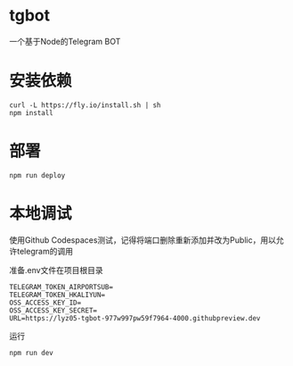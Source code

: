 # tgbot
一个基于Node的Telegram BOT

# 安装依赖
```
curl -L https://fly.io/install.sh | sh
npm install
```

# 部署
```
npm run deploy
```

# 本地调试
使用Github Codespaces测试，记得将端口删除重新添加并改为Public，用以允许telegram的调用

准备.env文件在项目根目录
```
TELEGRAM_TOKEN_AIRPORTSUB=
TELEGRAM_TOKEN_HKALIYUN=
OSS_ACCESS_KEY_ID=
OSS_ACCESS_KEY_SECRET=
URL=https://lyz05-tgbot-977w997pw59f7964-4000.githubpreview.dev
```
运行
```
npm run dev
```